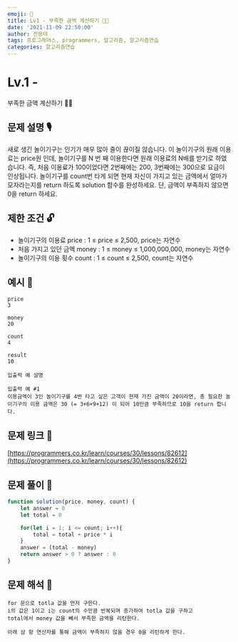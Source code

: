 ```yaml
---
emoji: 🥸
title: Lv1 - 부족한 금액 계산하기 👨‍🏫
date: '2021-11-09 22:50:00'
author: 전용태
tags: 프로그래머스, programmers, 알고리즘, 알고리즘연습
categories: 알고리즘연습
---
```


# Lv.1 - 
부족한 금액 계산하기 👨‍🏫

## **문제 설명 🎙**

새로 생긴 놀이기구는 인기가 매우 많아 줄이 끊이질 않습니다. 
이 놀이기구의 원래 이용료는 price원 인데, 놀이기구를 N 번 째 이용한다면 원래 이용료의 N배를 받기로 하였습니다. 즉, 처음 이용료가 100이었다면 2번째에는 200, 3번째에는 300으로 요금이 인상됩니다.
놀이기구를 count번 타게 되면 현재 자신이 가지고 있는 금액에서 얼마가 모자라는지를 return 하도록 solution 함수를 완성하세요.
단, 금액이 부족하지 않으면 0을 return 하세요.

## **제한 조건 🔓**

- 놀이기구의 이용료 price : 1 ≤ price ≤ 2,500, price는 자연수
- 처음 가지고 있던 금액 money : 1 ≤ money ≤ 1,000,000,000, money는 자연수
- 놀이기구의 이용 횟수 count : 1 ≤ count ≤ 2,500, count는 자연수

## 예시 👀

```
price
3
```

```
money
20
```

```
count
4
```

```
result
10
```

```
입출력 예 설명

입출력 예 #1
이용금액이 3인 놀이기구를 4번 타고 싶은 고객이 현재 가진 금액이 20이라면, 총 필요한 놀이기구의 이용 금액은 30 (= 3+6+9+12) 이 되어 10만큼 부족하므로 10을 return 합니다.
```

## 문제 링크 📎

[https://programmers.co.kr/learn/courses/30/lessons/82612](https://programmers.co.kr/learn/courses/30/lessons/82612)

## 문제 풀이 🤔

```jsx
function solution(price, money, count) {
    let answer = 0
    let total = 0

    for(let i = 1; i <= count; i++){
        total = total + price * i 
    }
    answer = (total - money)
    return answer > 0 ? answer : 0
}
```

## 문제 해석 🥸

```
for 문으로 totla 값을 먼저 구한다.
i의 값은 1이고 i는 count의 수만큼 반복되며 증가하여 totla 값을 구하고
total에서 money 값을 빼서 부족한 금액을 리턴한다.

아래 삼 항 연산자를 통해 금액이 부족하지 않을 경우 0을 리턴하게 한다.
```

<br />
<br />
